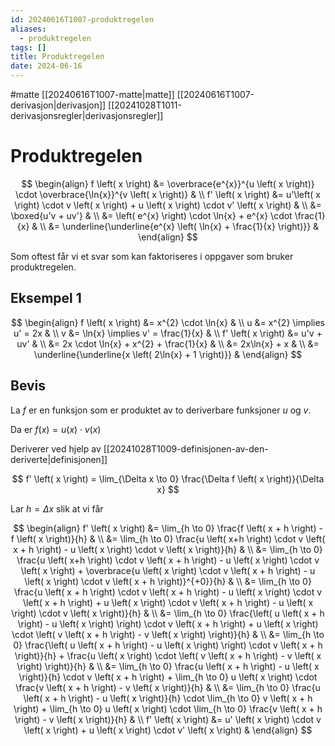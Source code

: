 ```yaml
---
id: 20240616T1007-produktregelen
aliases:
  - produktregelen
tags: []
title: Produktregelen
date: 2024-06-16
---
```


#matte [[20240616T1007-matte|matte]] [[20240616T1007-derivasjon|derivasjon]] [[20241028T1011-derivasjonsregler|derivasjonsregler]]

# Produktregelen

$$
\begin{align}
    f \left( x \right) &= \overbrace{e^{x}}^{u \left( x \right)} \cdot \overbrace{\ln{x}}^{v \left( x \right)} & \\
    f' \left( x \right) &= u'\left( x \right) \cdot v \left( x \right) + u \left( x \right) \cdot v' \left( x \right) & \\
    &= \boxed{u'v + uv'} & \\
    &= \left( e^{x} \right) \cdot \ln{x} + e^{x} \cdot \frac{1}{x} & \\
    &= \underline{\underline{e^{x} \left( \ln{x} + \frac{1}{x} \right)}} &
\end{align}
$$

Som oftest får vi et svar som kan faktoriseres i oppgaver som bruker produktregelen.

## Eksempel 1

$$
\begin{align}
    f \left( x \right) &= x^{2} \cdot \ln{x} & \\
    u &= x^{2}  \implies u' = 2x & \\
    v &= \ln{x}  \implies v' = \frac{1}{x} & \\
    f' \left( x \right) &= u'v + uv' & \\
    &= 2x \cdot \ln{x} + x^{2} + \frac{1}{x} & \\
    &= 2x\ln{x} + x & \\
    &= \underline{\underline{x \left( 2\ln{x} + 1 \right)}} &
\end{align}
$$

## Bevis

La $f$ er en funksjon som er produktet av to deriverbare funksjoner $u$ og $v$.

Da er $f \left( x \right) = u \left( x \right) \cdot v \left( x \right)$

Deriverer ved hjelp av [[20241028T1009-definisjonen-av-den-deriverte|definisjonen]]

$$
f' \left( x \right) = \lim_{\Delta x \to 0} \frac{\Delta f \left( x \right)}{\Delta x}
$$

Lar $h = \Delta x$ slik at vi får

$$
\begin{align}
    f' \left( x \right) &= \lim_{h \to 0} \frac{f \left( x + h \right) - f \left( x \right)}{h} & \\
    &=  \lim_{h \to 0} \frac{u \left( x+h \right) \cdot v \left( x + h \right) - u \left( x \right) \cdot v \left( x \right)}{h} & \\
    &=  \lim_{h \to 0} \frac{u \left( x+h \right) \cdot v \left( x + h \right) - u \left( x \right) \cdot v \left( x \right) + \overbrace{u \left( x \right) \cdot v \left( x + h \right) - u \left( x \right) \cdot v \left( x + h \right)}^{+0}}{h} & \\
    &= \lim_{h \to 0} \frac{u \left( x + h \right) \cdot v \left( x + h \right) - u \left( x \right) \cdot v \left( x + h \right) + u \left( x \right) \cdot v \left( x + h \right) - u \left( x \right) \cdot v \left( x \right)}{h} & \\
    &= \lim_{h \to 0} \frac{\left( u \left( x + h \right) - u \left( x \right) \right) \cdot v \left( x + h \right) + u \left( x \right) \cdot \left( v \left( x + h \right) - v \left( x \right) \right)}{h} & \\
    &= \lim_{h \to 0} \frac{\left( u \left( x + h \right) - u \left( x \right) \right) \cdot v \left( x + h \right)}{h} + \frac{u \left( x \right) \cdot \left( v \left( x + h \right) - v \left( x \right) \right)}{h} & \\
    &= \lim_{h \to 0} \frac{u \left( x + h \right) - u \left( x \right)}{h} \cdot v \left( x + h \right) + \lim_{h \to 0} u \left( x \right) \cdot \frac{v \left( x + h \right) - v \left( x \right)}{h} & \\
    &= \lim_{h \to 0} \frac{u \left( x + h \right) - u \left( x \right)}{h} \cdot \lim_{h \to 0} v \left( x + h \right) + \lim_{h \to 0} u \left( x \right) \cdot \lim_{h \to 0} \frac{v \left( x + h \right) - v \left( x \right)}{h} & \\
    f' \left( x \right) &= u' \left( x \right) \cdot v \left( x \right) + u \left( x \right) \cdot v' \left( x \right) &
\end{align}
$$
